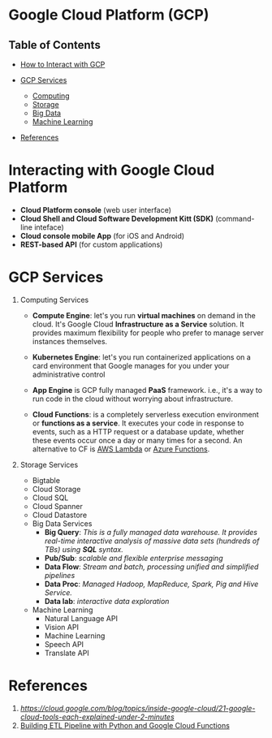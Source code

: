 # Google Cloud Platform (GCP)
## Table of Contents
- [How to Interact with GCP](#Interacting-with-Google-Cloud-Platform)
- [GCP Services](#2.GCP-Services)
    - [Computing]()
    - [Storage]()
    - [Big Data]()
    - [Machine Learning]()

- [References](#References)

# Interacting with Google Cloud Platform
* __Cloud Platform console__ (web user interface)
* __Cloud Shell and Cloud Software Development Kitt (SDK)__ (command-line inteface)
* __Cloud console mobile App__ (for iOS and Android)
* __REST-based API__ (for custom applications)

# GCP Services
1. Computing Services
    * __Compute Engine__: let's you run __virtual machines__ on demand in the cloud. It's Google Cloud __Infrastructure as a Service__ solution. It provides maximum flexibility for people who prefer to manage server instances themselves.

    * __Kubernetes Engine__:  let's you run containerized applications on a card environment that Google manages for you under your administrative control
    
    * __App Engine__ is GCP fully managed __PaaS__ framework. i.e., it's a way to run code in the cloud without worrying about infrastructure.
    
    * __Cloud Functions__: is a completely serverless execution environment or __functions as a service__. It executes your code in response to events, such as a HTTP request or a database update, whether these events occur once a day or many times for a second. An alternative to CF is [AWS Lambda](https://aws.amazon.com/lambda/) or [Azure Functions](https://azure.microsoft.com/en-us/services/functions/).

2. Storage Services
    * Bigtable
    * Cloud Storage
    * Cloud SQL
    * Cloud Spanner
    * Cloud Datastore
    * Big Data Services
        - __Big Query__: _This is a fully managed data warehouse. It provides real-time interactive analysis of massive data sets (hundreds of TBs) using __SQL__ syntax._
        - __Pub/Sub__: _scalable and flexible enterprise messaging_
        - __Data Flow__: _Stream and batch, processing unified and simplified pipelines_
        - __Data Proc__: _Managed Hadoop, MapReduce, Spark, Pig and Hive Service._
        - __Data lab__: _interactive data exploration_
    * Machine Learning
        -  Natural Language API
        - Vision API
        - Machine Learning
        - Speech API
        - Translate API





# References
1. _https://cloud.google.com/blog/topics/inside-google-cloud/21-google-cloud-tools-each-explained-under-2-minutes_
2. [Building ETL Pipeline with Python and Google Cloud Functions](https://towardsdatascience.com/part-2-building-a-simple-etl-pipeline-with-python-and-google-cloud-functions-mysql-to-bigquery-4e1987f9f89b)